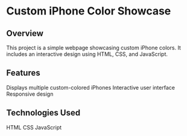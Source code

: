 # Custom iPhone Color Showcase

## Overview

This project is a simple webpage showcasing custom iPhone colors. It includes an interactive design using HTML, CSS, and JavaScript.

## Features

Displays multiple custom-colored iPhones
Interactive user interface
Responsive design

## Technologies Used

HTML
CSS
JavaScript
